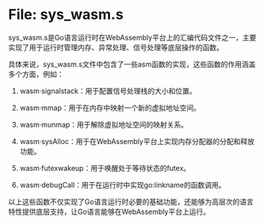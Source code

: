 # File: sys_wasm.s

sys_wasm.s是Go语言运行时在WebAssembly平台上的汇编代码文件之一，主要实现了用于运行时管理内存、异常处理、信号处理等底层操作的函数。

具体来说，sys_wasm.s文件中包含了一些asm函数的实现，这些函数的作用涵盖多个方面，例如：

1. wasm·signalstack：用于配置信号处理栈的大小和位置。

2. wasm·mmap：用于在内存中映射一个新的虚拟地址空间。

3. wasm·munmap：用于解除虚拟地址空间的映射关系。

4. wasm·sysAlloc：用于在WebAssembly平台上实现内存分配器的分配和释放功能。

5. wasm·futexwakeup：用于唤醒处于等待状态的futex。

6. wasm·debugCall：用于在运行时中实现go:linkname的函数调用。

以上这些函数不仅实现了Go语言运行时必要的基础功能，还能够为高层次的语言特性提供底层支持，让Go语言能够在WebAssembly平台上运行。

